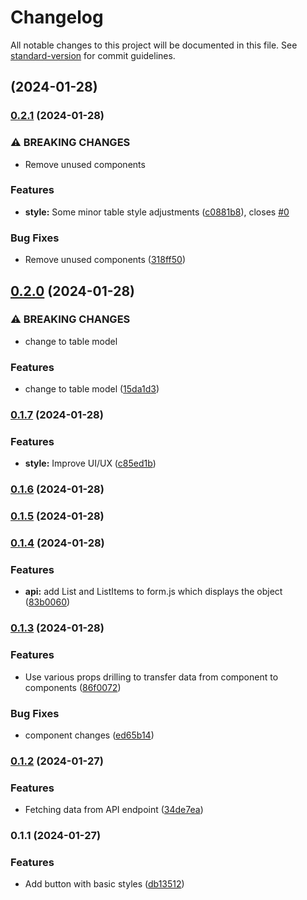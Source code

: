 # Changelog

All notable changes to this project will be documented in this file. See [standard-version](https://github.com/conventional-changelog/standard-version) for commit guidelines.

## [](https://github.com/ptech12/fetch-data-challange/compare/v0.2.1...v) (2024-01-28)

### [0.2.1](https://github.com/ptech12/fetch-data-challange/compare/v0.2.0...v0.2.1) (2024-01-28)


### ⚠ BREAKING CHANGES

* Remove unused components

### Features

* **style:** Some minor table style adjustments ([c0881b8](https://github.com/ptech12/fetch-data-challange/commit/c0881b8a256963a2db99bd1221e2b858c0c0048a)), closes [#0](https://github.com/ptech12/fetch-data-challange/issues/0)


### Bug Fixes

* Remove unused components ([318ff50](https://github.com/ptech12/fetch-data-challange/commit/318ff508a2db700a3d96f25943886e255f729788))

## [0.2.0](https://github.com/ptech12/fetch-data-challange/compare/v0.1.7...v0.2.0) (2024-01-28)


### ⚠ BREAKING CHANGES

* change to table model

### Features

* change to table model ([15da1d3](https://github.com/ptech12/fetch-data-challange/commit/15da1d3df06bf0ba97642b0685f9aee12c67bcfa))

### [0.1.7](https://github.com/ptech12/fetch-data-challange/compare/v0.1.4...v0.1.7) (2024-01-28)


### Features

* **style:** Improve UI/UX ([c85ed1b](https://github.com/ptech12/fetch-data-challange/commit/c85ed1bbdadaeb5ea8756f0273a5cd9b9d9bb9b4))

### [0.1.6](https://github.com/ptech12/fetch-data-challange/compare/v0.1.5...v0.1.6) (2024-01-28)

### [0.1.5](https://github.com/ptech12/fetch-data-challange/compare/v0.1.4...v0.1.5) (2024-01-28)

### [0.1.4](https://github.com/ptech12/fetch-data-challange/compare/v0.1.3...v0.1.4) (2024-01-28)


### Features

* **api:** add List and ListItems to form.js which displays the object ([83b0060](https://github.com/ptech12/fetch-data-challange/commit/83b0060a35274ecdf4232d898291b249a64842cb))

### [0.1.3](https://github.com/ptech12/fetch-data-challange/compare/v0.1.2...v0.1.3) (2024-01-28)


### Features

* Use various props drilling to transfer data from component to components ([86f0072](https://github.com/ptech12/fetch-data-challange/commit/86f0072530c91d23942f318a65e24ee6d525d782))


### Bug Fixes

* component changes ([ed65b14](https://github.com/ptech12/fetch-data-challange/commit/ed65b144d38962c8c4de0843986252fcf519dbd3))

### [0.1.2](https://github.com/ptech12/fetch-data-challange/compare/v0.1.1...v0.1.2) (2024-01-27)


### Features

* Fetching data from API endpoint ([34de7ea](https://github.com/ptech12/fetch-data-challange/commit/34de7eae46a4e7dc1354c9ee255be9241ddb907c))

### 0.1.1 (2024-01-27)


### Features

* Add button with basic styles ([db13512](https://github.com/ptech12/fetch-data-challange/commit/db135122ed37717a6da27f8affe25950a96b738f))
